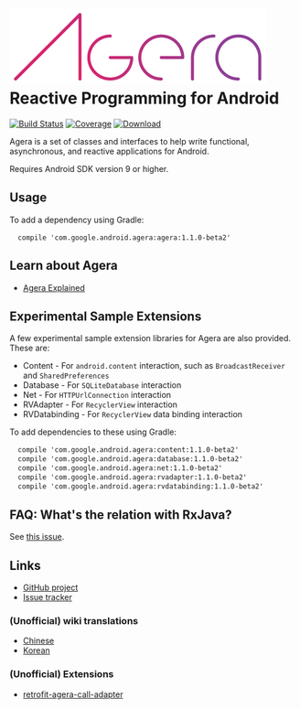![Agera](https://raw.githubusercontent.com/google/agera/master/doc/images/agera.png)
Reactive Programming for Android
================================
[![Build Status](https://travis-ci.org/google/agera.svg?branch=master)](https://travis-ci.org/google/agera)
[![Coverage](https://codecov.io/gh/google/agera/branch/master/graph/badge.svg)](https://codecov.io/gh/google/agera)
[![Download](https://api.bintray.com/packages/ernstsson/Agera/agera/images/download.svg)](https://bintray.com/ernstsson/Agera/agera/_latestVersion)

Agera is a set of classes and interfaces to help write functional, asynchronous, and reactive
applications for Android.

Requires Android SDK version 9 or higher.

Usage
-----

To add a dependency using Gradle:

```
  compile 'com.google.android.agera:agera:1.1.0-beta2'
```

Learn about Agera
------------------

- [Agera Explained](https://github.com/google/agera/wiki)

Experimental Sample Extensions
------------------------------------

A few experimental sample extension libraries for Agera are also provided. These are:

- Content - For `android.content` interaction, such as `BroadcastReceiver` and `SharedPreferences`
- Database - For `SQLiteDatabase` interaction
- Net - For `HTTPUrlConnection` interaction
- RVAdapter - For `RecyclerView` interaction
- RVDatabinding - For `RecyclerView` data binding interaction

To add dependencies to these using Gradle:

```
  compile 'com.google.android.agera:content:1.1.0-beta2'
  compile 'com.google.android.agera:database:1.1.0-beta2'
  compile 'com.google.android.agera:net:1.1.0-beta2'
  compile 'com.google.android.agera:rvadapter:1.1.0-beta2'
  compile 'com.google.android.agera:rvdatabinding:1.1.0-beta2'
```

FAQ: What's the relation with RxJava?
-----
See [this issue](https://github.com/google/agera/issues/20).

Links
-----

- [GitHub project](https://github.com/google/agera)
- [Issue tracker](https://github.com/google/agera/issues/new)

### (Unofficial) wiki translations

- [Chinese](https://github.com/captain-miao/AndroidAgeraTutorial/wiki)
- [Korean](https://github.com/ZeroBrain/agera-wiki-kr/wiki)

### (Unofficial) Extensions

- [retrofit-agera-call-adapter](https://github.com/drakeet/retrofit-agera-call-adapter)
